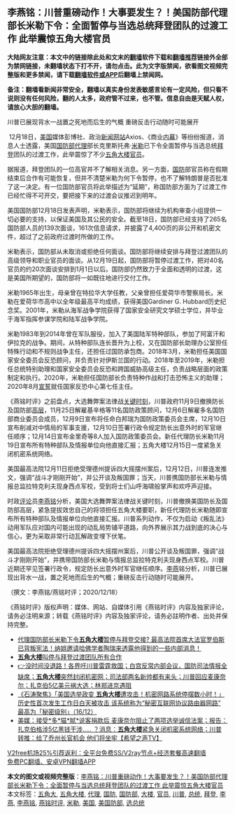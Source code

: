  <h2>李燕铭：川普重磅动作！大事要发生？！美国防部代理部长米勒下令：全面暂停与当选总统拜登团队的过渡工作 此举震惊五角大楼官员</h2> <p class="notice"><b>大陆网友注意：本文中的链接除此处和文末的<a href="https://github.com/bannedbook/fanqiang" >翻墙</a>软件下载和<a href="https://github.com/killgcd/justmysocks/blob/master/README.md">翻墙推荐</a>链接外全部为禁网链接，未翻墙状态下打不开，请勿点击。此为文字版禁闻，欲看图文视频完整版和更多禁闻，请下载<a href="https://github.com/bannedbook/fanqiang">翻墙软件或APP</a>后翻墙上禁闻网。</p><p>备注：翻墙看新闻非常安全，翻墙以真实身份发表敏感言论有一定风险，但只看不说则没有任何风险，翻的人太多，政府管不过来，也不管。信息自由是天赋人权，请放心大胆的翻墙。</b></p>  <div class="entry">  <p></p> <p>川普已展现背水一战置之死地而后生的气概 重磅反击行动随时可能展开</p> <p>&nbsp;12月18日&#65292;<a href="https://www.bannedbook.org/bnews/tag/%e7%be%8e%e5%9b%bd/" class="st_tag internal_tag" rel="tag" title="标签 美国 下的日志">美国</a>媒体彭博社&#12289;政治<span class='wp_keywordlink_affiliate'><a href="https://www.bannedbook.org/" title="新闻网站">新闻网站</a></span>Axios&#12289;&#12298;商业<span class='wp_keywordlink_affiliate'><a href="https://www.bannedbook.org/bnews/ccpdope/" title="中共高层内幕" target="_blank">内幕</a></span>&#12299;等纷纷报道&#65292;消息人士透露&#65292;美国<a href="https://www.bannedbook.org/bnews/tag/%E5%9B%BD%E9%98%B2%E9%83%A8/" class="st_tag internal_tag" rel="tag" title="标签 国防部 下的日志">国防部</a><a href="https://www.bannedbook.org/bnews/tag/%E4%BB%A3%E7%90%86/" class="st_tag internal_tag" rel="tag" title="标签 代理 下的日志">代理</a>部长克里斯托弗&#183;<a href="https://www.bannedbook.org/bnews/tag/%E7%B1%B3%E5%8B%92/" class="st_tag internal_tag" rel="tag" title="标签 米勒 下的日志">米勒</a>已下令全面暂停与当选总统<a href="https://www.bannedbook.org/bnews/tag/%e6%8b%9c%e7%99%bb/" class="st_tag internal_tag" rel="tag" title="标签 拜登 下的日志">拜登</a>团队的过渡工作&#65292;此举震惊了不少<a href="https://www.bannedbook.org/bnews/tag/%e4%ba%94%e8%a7%92%e5%a4%a7%e6%a5%bc/" class="st_tag internal_tag" rel="tag" title="标签 五角大楼 下的日志">五角大楼</a><a href="https://www.bannedbook.org/bnews/tag/%E5%AE%98%E5%91%98/" class="st_tag internal_tag" rel="tag" title="标签 官员 下的日志">官员</a>&#12290;</p>  <p>   据报道&#65292;拜登团队的一位高官并不了解相关消息&#12290;另一方面&#65292;<a href="https://www.bannedbook.org/bnews/tag/%E5%9B%BD%E9%98%B2/" class="st_tag internal_tag" rel="tag" title="标签 国防 下的日志">国防</a>部官员称在假期结束后合作有可能恢复&#65292;但并不清楚米勒为何下令暂停&#65292;也不了解特朗普是否批准了这一决定&#12290;有一位国防部官员将此举描述为&#8220;延期&#8221;&#65292;称国防部方面为了过渡工作已经忙得不可开交&#65292;要把接下来的过渡会议推迟到明年&#12290;</p> <p>美国国防部12月18日发表声明&#65292;米勒表示&#65292;国防部将继续为机构审查小组提供一切必要的支持&#65292;以保证美国及其公民的安全&#12290;截至18日&#65292;国防部已经支持了265名国防部人员的139次面谈&#65292;161次信息请求&#65292;并披露了4,400页的非公开和机密文件&#65292;超过了之前政府过渡时所做的工作&#12290;</p> <p>米勒表示&#65292;国防部从未取消或拒绝任何面谈&#12290;国防部将继续安排与拜登过渡团队的高级领导和职业官员的面谈&#12290;从12月19日起&#65292;国防部将暂停过渡工作&#65292;把对40名官员的约20次面谈安排到1月1日以后&#12290;国防部仍然致力于全面和透明的过渡&#65292;这是美国所期望的&#65292;国防部将一如既往地进行交付工作&#12290;</p>  <p>   米勒1965年出生&#65292;母亲曾在特拉华大学任教&#65292;父亲曾担任爱荷华市警察局长&#12290;米勒在爱荷华市高中以全年级最高平均成绩&#65292;获得美国Gardiner G. Hubbard历史纪念奖&#12290;2001年&#65292;米勒从海军战争学院获得了国家安全研究文学硕士学位&#65292;并毕业于海军指挥参谋学院和陆军战争学院&#12290;</p> <p>米勒1983年到2014年曾在军队服役&#65292;加入了美国陆军特种部队&#65292;参加了阿富汗和伊拉克的战争&#12290;期间&#65292;从特种部队连长晋升为上校&#65292;又在国防部长助理办公室担任特殊行动和不规则战争主任&#65292;还担任过国防承包商&#12290;2018年3月&#65292;米勒担任美国国家安全委员会反恐顾问&#65292;并负责针对伊斯兰国的行动&#12290;2018年至2019年&#65292;米勒担任总统特别助理和国家安全委员会反恐和跨国威胁高级主任&#65292;负责战略层面的政策制定和执行&#12290;2020年&#65292;米勒担任国防部长负责特种作战和打击恐怖主义的助理&#65307;2020年8月<span class='wp_keywordlink'><a href="https://www.bannedbook.org/forum5/topic17.html" title="宣誓与预言" target="_blank">宣誓</a></span>就任国家反恐中心第七任主任&#12290;</p> <p>&#12298;燕铭时评&#12299;之前盘点&#65292;大选舞弊案法律战<span class='wp_keywordlink'><a href="https://www.bannedbook.org/forum2/topic151.html" title="关键时刻：李鹏日记" target="_blank">关键时刻</a></span>&#65292;川普政府11月9日撤换防长及国防部<span class='wp_keywordlink_affiliate'><a href="https://www.bannedbook.org/bnews/ccpdope/" title="中共高层内幕" target="_blank">高层</a></span>&#65292;11月25日解雇基辛格等11名国防政策顾问&#65292;12月6日解雇多名国防部商业委员会成员&#65292;12月9日宣布将任命白邦瑞为国防政策委员会主席&#65292;12月10日宣布削减对中情局的军事支援&#65292;12月10日签署行政令规定防长出意外时的军官继任顺序&#65307;12月14日宣布金里奇等8人加入国防政策委员会&#12290;新任代理防长米勒11月19日宣布所有特种部队及情报单位向他直接汇报&#65307;五角大楼12月15日一度紧急关闭机密系统网络&#12290;</p>  <p>   美国最高法院12月11日拒绝受理德州提诉四大摇摆州案后&#65292;12月12日&#65292;川普连发推文&#65292;强调&#8220;战斗才刚刚开始&#8221;&#65292;并公开谈及叛国罪&#65307;当天&#65292;川普携国防部长米勒与情报总监拉特克利夫现身西点军校&#65292;受到将士们山呼海啸般掌声和欢呼声迎接&#12290;</p> <p>时政<span class='wp_keywordlink_affiliate'><a href="https://www.bannedbook.org/bnews/comments/" title="新闻评论" target="_blank">评论</a></span>员<a href="https://www.bannedbook.org/bnews/tag/%e6%9d%8e%e7%87%95%e9%93%ad/" class="st_tag internal_tag" rel="tag" title="标签 李燕铭 下的日志">李燕铭</a>分析&#65292;美国大选舞弊案法律战关键时刻&#65292;川普撤换美国防长及国防部高层&#65292;紧急提拔效忠自己的将领担任五角大楼要职&#65292;新任代理防长米勒随即宣布所有特种部队及情报单位向他直接汇报&#12290;川普系列动作&#65292;不仅为启动&#12298;叛乱法&#12299;动用军队应对国内可能出现的动乱局势铺平道路&#65292;向外界展示其力战到底的决心与信心&#65292;更为采取非常行动瓦解政变埋下伏笔&#12290;</p> <p>美国最高法院拒绝受理德州提诉四大摇摆州案后&#65292;川普公开谈及叛国罪&#65292;强调&#8220;战斗才刚刚开始&#8221;&#65292;并携带国防部长米勒与情报总监拉特克利夫现身西点军校&#12290;川普近期还罕见签署行政令&#65292;规定防长出意外时军官继任顺序&#12290;<a href="https://www.bannedbook.org/bnews/tag/%e6%9d%8e%e7%87%95/" class="st_tag internal_tag" rel="tag" title="标签 李燕 下的日志">李燕</a>铭分析&#65292;川普已展现出背水一战&#65292;置之死地而后生的气概&#65307;重磅反击行动随时可能展开&#12290;</p>  <p>&#65288;撰文&#65306;李燕铭/燕铭时评&#65307;2020/12/18&#65289;</p> <p>&#12298;燕铭时评&#12299;版权声明&#65306;媒体&#12289;网站&#12289;自媒体引用&#12298;燕铭时评&#12299;内容及独家评论&#65292;请务必注明来源&#65307;转载&#12298;燕铭时评&#12299;内容及独家评论&#65292;请务必註明作者&#12289;出处并保持完整&#12290;  </p> <ul class='op-related-articles' title='相关阅读'> <li><a href='https://www.bannedbook.org/bnews/bannedvideo/20201219/1450647.html' target='_blank'>代理国防部长米勒下令<b>五角大楼</b>暂停与拜登交接? 最高法院首席大法官罗伯斯已背叛宪法！纳姐邀请哈佛学者陶瑞来透露他得到的一些内部消息！</a></li> <li><a href='https://www.bannedbook.org/bnews/comments/20201219/1450585.html' target='_blank'><b>五角大楼</b>叫停与拜登过渡团队所有合作</a></li> <li><a href='https://www.bannedbook.org/bnews/bannedvideo/20201217/1449592.html' target='_blank'>👉没时间没退路！各界吁川普雷霆救国；白宫反常内部会议，国防司法情报全缺席；<b>五角大楼</b>突然封闭机密网；司法部两名新帅都有来头；川普回应麦康奈尔；扎克伯5亿美元祸大选；林郑进京遇阻</a></li> <li><a href='https://www.bannedbook.org/bnews/bannedvideo/20201217/1449277.html' target='_blank'>《石涛聚焦》「美国选举政变 <b>五角大楼</b>遭攻击！机密网路系统停摆数小时！」历史性首次发生工作日白天被攻击 该系统称为“秘密互联网协议路由器网路” 最高为「秘密级别」（16/12）</a></li> <li><a href='https://www.bannedbook.org/bnews/cbnews/20201216/1449181.html' target='_blank'>美媒：接受*多*猫*腻*说客捐款后 麦康奈尔阻止了两项选举诚信法案；报告：扎克伯格涉5亿黑钱干涉..... ？消息：<b>五角大楼</b>紧急关闭机密系统网络；川普转推：给了乔州长官机会 他们将坐牢【希望之声TV】</a></li> </ul> <p class="texttj"> <a href="https://www.bannedbook.org/forum23/topic22702.html" target="_blank">V2free机场25%引荐返利：全平台免费SS/V2ray节点+经济套餐高速翻墙</a><br/> <a href="https://github.com/bannedbook/fanqiang/wiki/%E7%A6%81%E9%97%BB%E7%BD%91%E5%AE%89%E5%8D%93%E7%BF%BB%E5%A2%99%E6%96%B0%E9%97%BBAPP" target="_blank">免费PC翻墙、安卓VPN翻墙APP</a></p><p> </p><a name='sharetosocial'></a>       <div><b>本文的图文或视频完整版</b>：<a href='https://www.bannedbook.org/bnews/comments/20201219/1450660.html'>李燕铭：川普重磅动作！大事要发生？！美国防部代理部长米勒下令：全面暂停与当选总统拜登团队的过渡工作 此举震惊五角大楼官员</a></div>  </div><!--END ENTRY--> <div class="postfooter"> <div>本文标签：<a href="https://www.bannedbook.org/bnews/tag/%E4%BA%94%E8%A7%92%E5%A4%A7/" rel="tag">五角大</a>, <a href="https://www.bannedbook.org/bnews/tag/%e4%ba%94%e8%a7%92%e5%a4%a7%e6%a5%bc/" rel="tag">五角大楼</a>, <a href="https://www.bannedbook.org/bnews/tag/%E4%BB%A3%E7%90%86/" rel="tag">代理</a>, <a href="https://www.bannedbook.org/bnews/tag/%E5%9B%BD%E9%98%B2/" rel="tag">国防</a>, <a href="https://www.bannedbook.org/bnews/tag/%E5%9B%BD%E9%98%B2%E9%83%A8/" rel="tag">国防部</a>, <a href="https://www.bannedbook.org/bnews/tag/%E5%A4%A7%E6%A5%BC/" rel="tag">大楼</a>, <a href="https://www.bannedbook.org/bnews/tag/%E5%AE%98%E5%91%98/" rel="tag">官员</a>, <a href="https://www.bannedbook.org/bnews/tag/%e5%b7%9d%e6%99%ae/" rel="tag">川普</a>, <a href="https://www.bannedbook.org/bnews/tag/%e6%80%bb%e7%bb%9f/" rel="tag">总统</a>, <a href="https://www.bannedbook.org/bnews/tag/%e6%8b%9c%e7%99%bb/" rel="tag">拜登</a>, <a href="https://www.bannedbook.org/bnews/tag/%e6%9d%8e%e7%87%95/" rel="tag">李燕</a>, <a href="https://www.bannedbook.org/bnews/tag/%e6%9d%8e%e7%87%95%e9%93%ad/" rel="tag">李燕铭</a>, <a href="https://www.bannedbook.org/bnews/tag/%e7%87%95%e9%93%ad%e6%97%b6%e8%af%84/" rel="tag">燕铭时评</a>, <a href="https://www.bannedbook.org/bnews/tag/%E7%B1%B3%E5%8B%92/" rel="tag">米勒</a>, <a href="https://www.bannedbook.org/bnews/tag/%e7%be%8e%e5%9b%bd/" rel="tag">美国</a>, <a href="https://www.bannedbook.org/bnews/tag/%e7%be%8e%e5%9b%bd%e9%98%b2%e9%83%a8/" rel="tag">美国防部</a>, <a href="https://www.bannedbook.org/bnews/tag/%E9%80%89%E6%80%BB%E7%BB%9F/" rel="tag">选总统</a></div>  </div><!--END POSTFOOTER--> 